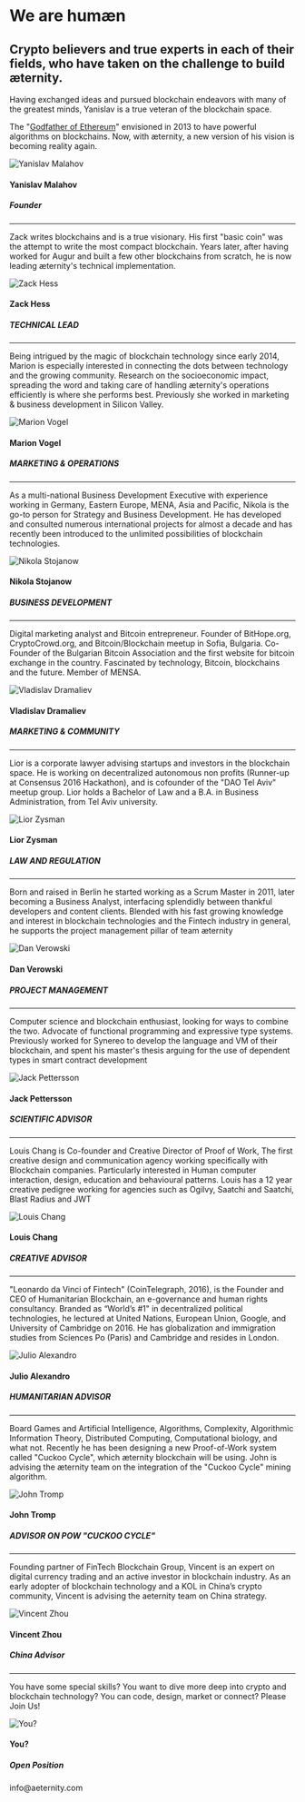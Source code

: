 <div class="container section" id="team">
<h1>We are humæn</h1>
<h2>Crypto believers and true experts in each of their fields, who have taken on the challenge to build æternity.</h2>
<div class="container team">
<div class="row">
<div class="col-sm-6 col-lg-4 col-xl-3">
<div class="card text-center">
<div class="caption">
<p>Having exchanged ideas and pursued blockchain endeavors with many of the greatest minds, Yanislav is a true veteran of the blockchain space.</p>
<p>The "<a href="https://medium.com/@yanislav/king-of-bitcoin-godfather-of-ethereum-a9af9ecf56d5" target="_blank">Godfather of Ethereum</a>" envisioned in 2013 to have powerful algorithms on blockchains. Now, with æternity, a new version of his vision is becoming reality again.</p>
</div>
<img class="card-img-top img-fluid" src="http://www.aeternity.com/user/pages/01.home/_10.team/yanislav.jpg" alt="Yanislav Malahov">
<div class="card-block">
<h4 class="card-title">Yanislav Malahov</h4>
<h5 class="card-text text-uppercase">Founder</h5>
<hr>
<div class="social">
<a target="_blank" href="https://medium.com/@yanislav">
<span class="fa-stack fa-lg">
<i class="fa fa-circle fa-stack-2x"></i>
<i class="fa fa-medium fa-stack-1x fa-inverse"></i>
</span>
</a>
<a target="_blank" href="https://twitter.com/@noyyy">
<span class="fa-stack fa-lg">
<i class="fa fa-circle fa-stack-2x"></i>
<i class="fa fa-twitter fa-stack-1x fa-inverse"></i>
</span>
</a>
<a target="_blank" href="https://github.com/keypair">
<span class="fa-stack fa-lg">
<i class="fa fa-circle fa-stack-2x"></i>
<i class="fa fa-github fa-stack-1x fa-inverse"></i>
</span>
</a>
</div>
</div>
</div>
</div>
<div class="col-sm-6 col-lg-4 col-xl-3">
<div class="card text-center">
<div class="caption">
<p>Zack writes blockchains and is a true visionary. His first "basic coin" was the attempt to write the most compact blockchain.
Years later, after having worked for Augur and built a few other blockchains from scratch, he is now leading æternity's technical implementation.</p>
</div>
<img class="card-img-top img-fluid" src="http://www.aeternity.com/user/pages/01.home/_10.team/zack.png" alt="Zack Hess">
<div class="card-block">
<h4 class="card-title">Zack Hess</h4>
<h5 class="card-text text-uppercase">TECHNICAL LEAD</h5>
<hr>
<div class="social">
<a target="_blank" href="https://twitter.com/zack_bitcoin">
<span class="fa-stack fa-lg">
<i class="fa fa-circle fa-stack-2x"></i>
<i class="fa fa-twitter fa-stack-1x fa-inverse"></i>
</span>
</a>
<a target="_blank" href="https://github.com/zack-bitcoin">
<span class="fa-stack fa-lg">
<i class="fa fa-circle fa-stack-2x"></i>
<i class="fa fa-github fa-stack-1x fa-inverse"></i>
</span>
</a>
</div>
</div>
</div>
</div>
<div class="col-sm-6 col-lg-4 col-xl-3">
<div class="card text-center">
<div class="caption">
<p>Being intrigued by the magic of blockchain technology since early 2014, Marion is especially interested in connecting the dots between technology and the growing community. Research on the socioeconomic impact, spreading the word and taking care of handling æternity's operations efficiently is where she performs best. Previously she worked in marketing &amp; business development in Silicon Valley.</p>
</div>
<img class="card-img-top img-fluid" src="http://www.aeternity.com/user/pages/01.home/_10.team/marion.png" alt="Marion Vogel">
<div class="card-block">
<h4 class="card-title">Marion Vogel</h4>
<h5 class="card-text text-uppercase">MARKETING & OPERATIONS</h5>
<hr>
<div class="social">
<a target="_blank" href="https://www.linkedin.com/in/marionvogel/">
<span class="fa-stack fa-lg">
<i class="fa fa-circle fa-stack-2x"></i>
<i class="fa fa-linkedin fa-stack-1x fa-inverse"></i>
</span>
</a>
<a target="_blank" href="https://twitter.com/marionmiaume">
<span class="fa-stack fa-lg">
<i class="fa fa-circle fa-stack-2x"></i>
<i class="fa fa-twitter fa-stack-1x fa-inverse"></i>
</span>
</a>
</div>
</div>
</div>
</div>
<div class="col-sm-6 col-lg-4 col-xl-3">
<div class="card text-center">
<div class="caption">
<p>As a multi-national Business Development Executive with experience working in Germany, Eastern Europe, MENA, Asia and Pacific, Nikola is the go-to person for Strategy and Business Development. He has developed and consulted numerous international projects for almost a decade and has recently been introduced to the unlimited possibilities of blockchain technologies.</p>
</div>
<img class="card-img-top img-fluid" src="http://www.aeternity.com/user/pages/01.home/_10.team/nikola.png" alt="Nikola Stojanow">
<div class="card-block">
<h4 class="card-title">Nikola Stojanow</h4>
<h5 class="card-text text-uppercase">BUSINESS DEVELOPMENT</h5>
<hr>
<div class="social">
<a target="_blank" href="https://www.linkedin.com/in/nikola-stojanow-46478518?trk=nav_responsive_tab_profile">
<span class="fa-stack fa-lg">
<i class="fa fa-circle fa-stack-2x"></i>
<i class="fa fa-linkedin fa-stack-1x fa-inverse"></i>
</span>
</a>
</div>
</div>
</div>
</div>
<div class="col-sm-6 col-lg-4 col-xl-3">
<div class="card text-center">
<div class="caption">
<p>Digital marketing analyst and Bitcoin entrepreneur. Founder of BitHope.org, CryptoCrowd.org, and Bitcoin/Blockchain meetup in Sofia, Bulgaria. Co-Founder of the Bulgarian Bitcoin Association and the first website for bitcoin exchange in the country. Fascinated by technology, Bitcoin, blockchains and the future. Member of MENSA.</p>
</div>
<img class="card-img-top img-fluid" src="http://www.aeternity.com/user/pages/01.home/_10.team/vlad.png" alt="Vladislav Dramaliev">
<div class="card-block">
<h4 class="card-title">Vladislav Dramaliev</h4>
<h5 class="card-text text-uppercase">MARKETING & COMMUNITY</h5>
<hr>
<div class="social">
<a target="_blank" href="https://medium.com/@BitHope.org">
<span class="fa-stack fa-lg">
<i class="fa fa-circle fa-stack-2x"></i>
<i class="fa fa-medium fa-stack-1x fa-inverse"></i>
</span>
</a>
<a target="_blank" href="https://www.linkedin.com/in/dramaliev/">
<span class="fa-stack fa-lg">
<i class="fa fa-circle fa-stack-2x"></i>
<i class="fa fa-linkedin fa-stack-1x fa-inverse"></i>
</span>
</a>
</div>
</div>
</div>
</div>
<div class="col-sm-6 col-lg-4 col-xl-3">
<div class="card text-center">
<div class="caption">
<p>Lior is a corporate lawyer advising startups and investors in the blockchain space.
He is working on decentralized autonomous non profits (Runner-up at Consensus 2016 Hackathon), and is cofounder of the "DAO Tel Aviv" meetup group. Lior holds a Bachelor of Law and a B.A. in Business Administration, from Tel Aviv university.</p>
</div>
<img class="card-img-top img-fluid" src="http://www.aeternity.com/user/pages/01.home/_10.team/lior.png" alt="Lior Zysman">
<div class="card-block">
<h4 class="card-title">Lior Zysman</h4>
<h5 class="card-text text-uppercase">LAW AND REGULATION</h5>
<hr>
<div class="social">
<a target="_blank" href="https://www.linkedin.com/in/lior-zysman-2977963">
<span class="fa-stack fa-lg">
<i class="fa fa-circle fa-stack-2x"></i>
<i class="fa fa-linkedin fa-stack-1x fa-inverse"></i>
</span>
</a>
</div>
</div>
</div>
</div>
<div class="col-sm-6 col-lg-4 col-xl-3">
<div class="card text-center">
<div class="caption">
<p>Born and raised in Berlin he started working as a Scrum Master in 2011, later becoming a Business Analyst, interfacing splendidly between thankful developers and content clients.
Blended with his fast growing knowledge and interest in blockchain technologies and the Fintech industry in general, he supports the project management pillar of team æternity</p>
</div>
<img class="card-img-top img-fluid" src="http://www.aeternity.com/user/pages/01.home/_10.team/dan.png" alt="Dan Verowski">
<div class="card-block">
<h4 class="card-title">Dan Verowski</h4>
<h5 class="card-text text-uppercase">PROJECT MANAGEMENT</h5>
<hr>
<div class="social">
<a target="_blank" href="https://medium.com/@DanMercurius">
<span class="fa-stack fa-lg">
<i class="fa fa-circle fa-stack-2x"></i>
<i class="fa fa-medium fa-stack-1x fa-inverse"></i>
</span>
</a>
<a target="_blank" href="https://www.linkedin.com/in/dan-verowski-89120511/">
<span class="fa-stack fa-lg">
<i class="fa fa-circle fa-stack-2x"></i>
<i class="fa fa-linkedin fa-stack-1x fa-inverse"></i>
</span>
</a>
</div>
</div>
</div>
</div>
<div class="col-sm-6 col-lg-4 col-xl-3">
<div class="card text-center">
<div class="caption">
<p>Computer science and blockchain enthusiast, looking for ways to combine the two. Advocate of functional programming and expressive type systems. Previously worked for Synereo to develop the language and VM of their blockchain, and spent his master's thesis arguing for the use of dependent types in smart contract development</p>
</div>
<img class="card-img-top img-fluid" src="http://www.aeternity.com/user/pages/01.home/_10.team/jack.png" alt="Jack Pettersson">
<div class="card-block">
<h4 class="card-title">Jack Pettersson</h4>
<h5 class="card-text text-uppercase">SCIENTIFIC ADVISOR</h5>
<hr>
<div class="social">
<a target="_blank" href="https://www.linkedin.com/in/jackpettersson/">
<span class="fa-stack fa-lg">
<i class="fa fa-circle fa-stack-2x"></i>
<i class="fa fa-linkedin fa-stack-1x fa-inverse"></i>
</span>
</a>
</div>
</div>
</div>
</div>
<div class="col-sm-6 col-lg-4 col-xl-3">
<div class="card text-center">
<div class="caption">
<p>Louis Chang is Co-founder and Creative Director of Proof of Work, The first creative design and communication agency working specifically with Blockchain companies.
Particularly interested in Human computer interaction, design, education and behavioural patterns. Louis has a 12 year creative pedigree working for agencies such as Ogilvy, Saatchi and Saatchi, Blast Radius and JWT</p>
</div>
<img class="card-img-top img-fluid" src="http://www.aeternity.com/user/pages/01.home/_10.team/louis.png" alt="Louis Chang">
<div class="card-block">
<h4 class="card-title">Louis Chang</h4>
<h5 class="card-text text-uppercase">CREATIVE ADVISOR</h5>
<hr>
<div class="social">
</div>
</div>
</div>
</div>
<div class="col-sm-6 col-lg-4 col-xl-3">
<div class="card text-center">
<div class="caption">
<p>"Leonardo da Vinci of Fintech" (CoinTelegraph, 2016), is the Founder and CEO of Humanitarian Blockchain, an e-governance and human rights consultancy. Branded as “World’s #1" in decentralized political technologies, he lectured at United Nations, European Union, Google, and University of Cambridge on 2016. He has globalization and immigration studies from Sciences Po (Paris) and Cambridge and resides in London.</p>
</div>
<img class="card-img-top img-fluid" src="http://www.aeternity.com/user/pages/01.home/_10.team/julio.png" alt="Julio Alexandro">
<div class="card-block">
<h4 class="card-title">Julio Alexandro</h4>
<h5 class="card-text text-uppercase">HUMANITARIAN ADVISOR</h5>
<hr>
<div class="social">
<a target="_blank" href="https://twitter.com/julioalexo?lang=de">
<span class="fa-stack fa-lg">
<i class="fa fa-circle fa-stack-2x"></i>
<i class="fa fa-linkedin fa-stack-1x fa-inverse"></i>
</span>
</a>
</div>
</div>
</div>
</div>
<div class="col-sm-6 col-lg-4 col-xl-3">
<div class="card text-center">
<div class="caption">
<p>Board Games and Artificial Intelligence, Algorithms, Complexity, Algorithmic Information Theory, Distributed Computing, Computational biology, and what not.
Recently he has been designing a new Proof-of-Work system called "Cuckoo Cycle", which æternity blockchain will be using. John is advising the æternity team on the integration of the "Cuckoo Cycle" mining algorithm.</p>
</div>
<img class="card-img-top img-fluid" src="http://www.aeternity.com/user/pages/01.home/_10.team/john.png" alt="John Tromp">
<div class="card-block">
<h4 class="card-title">John Tromp</h4>
<h5 class="card-text text-uppercase">ADVISOR ON POW "CUCKOO CYCLE"</h5>
<hr>
<div class="social">
<a target="_blank" href="https://tromp.github.io/">
<span class="fa-stack fa-lg">
<i class="fa fa-circle fa-stack-2x"></i>
<i class="fa fa-github fa-stack-1x fa-inverse"></i>
</span>
</a>
</div>
</div>
</div>
</div>
<div class="col-sm-6 col-lg-4 col-xl-3">
<div class="card text-center">
<div class="caption">
<p>Founding partner of FinTech Blockchain Group, Vincent is an expert on digital currency trading and an active investor in blockchain industry. As an early adopter of blockchain technology and a KOL in China’s crypto community, Vincent is advising the aeternity team on China strategy.</p>
</div>
<img class="card-img-top img-fluid" src="http://www.aeternity.com/user/pages/01.home/_10.team/vincent.png" alt="Vincent Zhou">
<div class="card-block">
<h4 class="card-title">Vincent Zhou</h4>
<h5 class="card-text text-uppercase">China Advisor</h5>
<hr>
<div class="social">
</div>
</div>
</div>
</div>
<div class="col-sm-6 col-lg-4 col-xl-3">
<div class="card text-center">
<div class="caption">
<p>You have some special skills? You want to dive more deep into crypto and blockchain technology? You can code, design, market or connect? Please Join Us!</p>
</div>
<img class="card-img-top img-fluid" src="http://www.aeternity.com/user/pages/01.home/_10.team/you.png" alt="You?">
<div class="card-block">
<h4 class="card-title">You?</h4>
<h5 class="card-text text-uppercase">Open Position</h5>
info@aeternity.com